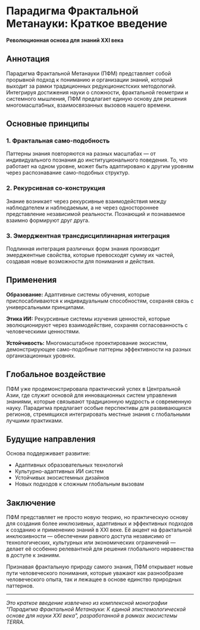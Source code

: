 ﻿# Парадигма Фрактальной Метанауки: Краткое введение

**Революционная основа для знаний XXI века**

## Аннотация

Парадигма Фрактальной Метанауки (ПФМ) представляет собой прорывной подход к пониманию и организации знаний, который выходит за рамки традиционных редукционистских методологий. Интегрируя достижения науки о сложности, фрактальной геометрии и системного мышления, ПФМ предлагает единую основу для решения многомасштабных, взаимосвязанных вызовов нашего времени.

## Основные принципы

### 1. Фрактальная само-подобность

Паттерны знания повторяются на разных масштабах — от индивидуального познания до институционального поведения. То, что работает на одном уровне, может быть адаптировано к другим уровням через распознавание само-подобных структур.

### 2. Рекурсивная со-конструкция

Знание возникает через рекурсивные взаимодействия между наблюдателем и наблюдаемым, а не через одностороннее представление независимой реальности. Познающий и познаваемое взаимно формируют друг друга.

### 3. Эмерджентная трансдисциплинарная интеграция

Подлинная интеграция различных форм знания производит эмерджентные свойства, которые превосходят сумму их частей, создавая новые возможности для понимания и действия.

## Применения

**Образование:** Адаптивные системы обучения, которые приспосабливаются к индивидуальным способностям, сохраняя связь с универсальными принципами.

**Этика ИИ:** Рекурсивные системы изучения ценностей, которые эволюционируют через взаимодействие, сохраняя согласованность с человеческими ценностями.

**Устойчивость:** Многомасштабное проектирование экосистем, демонстрирующее само-подобные паттерны эффективности на разных организационных уровнях.

## Глобальное воздействие

ПФМ уже продемонстрировала практический успех в Центральной Азии, где служит основой для инновационных систем управления знаниями, которые связывают традиционную мудрость и современную науку. Парадигма предлагает особые перспективы для развивающихся регионов, стремящихся интегрировать местные знания с глобальными лучшими практиками.

## Будущие направления

Основа поддерживает развитие:

* Адаптивных образовательных технологий
* Культурно-адаптивных ИИ систем
* Устойчивых экосистемных дизайнов
* Новых подходов к сложным глобальным вызовам

## Заключение

ПФМ представляет не просто новую теорию, но практическую основу для создания более инклюзивных, адаптивных и эффективных подходов к созданию и применению знаний в XXI веке. Её акцент на фрактальной инклюзивности — обеспечении равного доступа независимо от технологических, культурных или экономических ограничений — делает её особенно релевантной для решения глобального неравенства в доступе к знаниям.

Признавая фрактальную природу самого знания, ПФМ открывает новые пути человеческого понимания, которые уважают как разнообразие человеческого опыта, так и лежащее в основе единство природных паттернов.

***

*Это краткое введение извлечено из комплексной монографии "Парадигма Фрактальной Метанауки: К единой эпистемологической основе для науки XXI века", разработанной в рамках экосистемы TERRA.*
